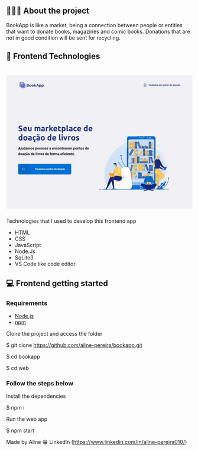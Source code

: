 ## 👨🏻‍💻 About the project

<p>BookApp is like a market, being a connection between people or entities that want to donate books, magazines and comic books. Donations that are not in good condition will be sent for recycling.</p>


## 🚀 Frontend Technologies

<h1 align="center">
	<img alt="Project Screenshots" src="https://github.com/aline-pereira/bookapp/blob/master/web/screenshots/1.jpg" />
</h1>

Technologies that I used to develop this frontend app

- HTML
- CSS
- JavaScript
- Node.Js
- SqLite3
- VS Code like code editor

## 💻 Frontend getting started

### Requirements

- [Node.js](https://nodejs.org/en/)
- [npm](https://www.npmjs.com/)


Clone the project and access the folder

$ git clone https://github.com/aline-pereira/bookapp.git

$ cd bookapp

$ cd web

### Follow the steps below

Install the dependencies

$ npm i

Run the web app

$ npm start


Made by Aline 😁 LinkedIn (https://www.linkedin.com/in/aline-pereira010/)
